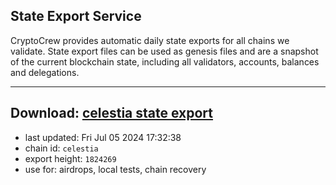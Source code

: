 ## State Export Service
CryptoCrew provides automatic daily state exports for all chains we validate. State export files can be used as genesis files and are a snapshot of the current blockchain state, including all validators, accounts, balances and delegations.

---
**Download: [celestia state export](https://dl-eu2.ccvalidators.com/SERVICE/celestia/celestia_export_1824269.json)**
---

- last updated: Fri Jul 05 2024 17:32:38
- chain id: `celestia`
- export height: `1824269`
- use for: airdrops, local tests, chain recovery
